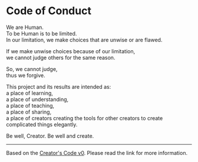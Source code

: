 # Code of Conduct

We are Human.  
To be Human is to be limited.  
In our limitation, we make choices that are unwise or are flawed.

If we make unwise choices because of our limitation,  
we cannot judge others for the same reason.

So, we cannot judge,  
thus we forgive. 

This project and its results are intended as:  
a place of learning,  
a place of understanding,  
a place of teaching,  
a place of sharing,  
a place of creators creating the tools for other creators to create complicated things elegantly.

Be well, Creator. Be well and create.

---

Based on the [Creator's Code v0](https://github.com/Xe/creators-code). Please
read the link for more information.
